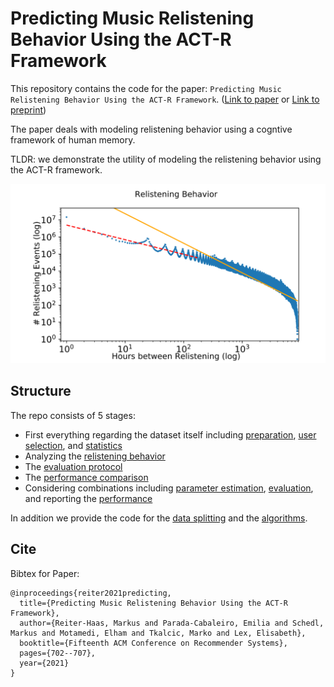 # Predicting Music Relistening Behavior Using the ACT-R Framework

This repository contains the code for the paper: `Predicting Music Relistening Behavior Using the ACT-R Framework`. ([Link to paper](https://dl.acm.org/doi/10.1145/3460231.3478846) or [Link to preprint]( https://arxiv.org/abs/2108.02138))

The paper deals with modeling relistening behavior using a cogntive framework of human memory. 

TLDR: we demonstrate the utility of modeling the relistening behavior using the ACT-R framework.

![Relistening Behavior](preview.png)

## Structure

The repo consists of 5 stages:
- First everything regarding the dataset itself including [preparation](1_0_dataset_prep.ipynb), [user selection](1_1_user_selection.ipynb), and [statistics](1_2_dataset_stats.ipynb)
- Analyzing the [relistening behavior](2_relistening_behavior.ipynb)
- The [evaluation protocol](3_evaluation_protocol.ipynb)
- The [performance comparison](4_performance_comparison.ipynb)
- Considering combinations including [parameter estimation](5_1_hybrid_parameter_estimation.ipynb), [evaluation](5_2_hybrid_evaluation_protocol.ipynb), and reporting the [performance](5_3_hybrid_performance_comparison.ipynb)

In addition we provide the code for the [data splitting](data_splitter.ipynb) and the [algorithms](algorithms.ipynb).

## Cite

Bibtex for Paper:

```
@inproceedings{reiter2021predicting,
  title={Predicting Music Relistening Behavior Using the ACT-R Framework},
  author={Reiter-Haas, Markus and Parada-Cabaleiro, Emilia and Schedl, Markus and Motamedi, Elham and Tkalcic, Marko and Lex, Elisabeth},
  booktitle={Fifteenth ACM Conference on Recommender Systems},
  pages={702--707},
  year={2021}
}
```
